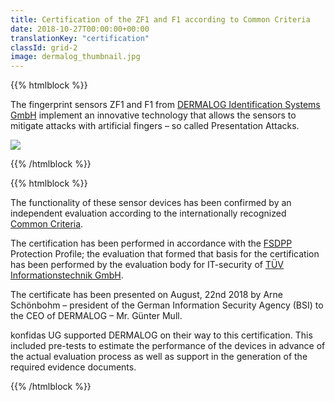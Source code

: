 ```yaml
---
title: Certification of the ZF1 and F1 according to Common Criteria
date: 2018-10-27T00:00:00+00:00
translationKey: "certification"
classId: grid-2
image: dermalog_thumbnail.jpg
---
```


{{% htmlblock %}}

The fingerprint sensors ZF1 and F1 from [DERMALOG Identification Systems GmbH](http://dermalog.de/) implement an innovative technology that allows the sensors to mitigate attacks with artificial fingers – so called Presentation Attacks.

![](/images/https://konfidas.de/wp-content/uploads/2018/10/fingerprint.jpg)

{{% /htmlblock %}}

{{% htmlblock %}}

The functionality of these sensor devices has been confirmed by an independent evaluation according to the internationally recognized [Common Criteria](http://commoncriteriaportal.org/).

The certification has been performed in accordance with the [FSDPP](https://www.bsi.bund.de/SharedDocs/Downloads/DE/BSI/Zertifizierung/Reporte/ReportePP/pp0063b_pdf.pdf?__blob=publicationFile&v=1) Protection Profile; the evaluation that formed that basis for the certification has been performed by the evaluation body for IT-security of [TÜV Informationstechnik GmbH](http://tuvit.de/).

The certificate has been presented on August, 22nd 2018 by Arne Schönbohm – president of the German Information Security Agency (BSI) to the CEO of DERMALOG – Mr. Günter Mull.

konfidas UG supported DERMALOG on their way to this certification. This included pre-tests to estimate the performance of the devices in advance of the actual evaluation process as well as support in the generation of the required evidence documents.

{{% /htmlblock %}}